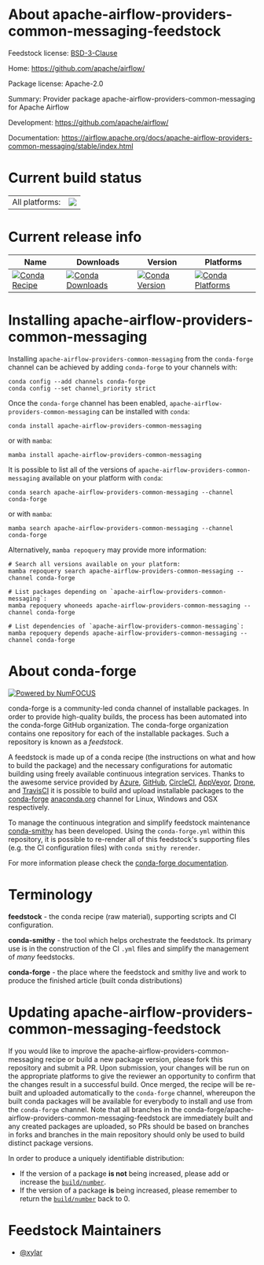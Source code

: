 About apache-airflow-providers-common-messaging-feedstock
=========================================================

Feedstock license: [BSD-3-Clause](https://github.com/conda-forge/apache-airflow-providers-common-messaging-feedstock/blob/main/LICENSE.txt)

Home: https://github.com/apache/airflow/

Package license: Apache-2.0

Summary: Provider package apache-airflow-providers-common-messaging for Apache Airflow

Development: https://github.com/apache/airflow/

Documentation: https://airflow.apache.org/docs/apache-airflow-providers-common-messaging/stable/index.html

Current build status
====================


<table><tr><td>All platforms:</td>
    <td>
      <a href="https://dev.azure.com/conda-forge/feedstock-builds/_build/latest?definitionId=25754&branchName=main">
        <img src="https://dev.azure.com/conda-forge/feedstock-builds/_apis/build/status/apache-airflow-providers-common-messaging-feedstock?branchName=main">
      </a>
    </td>
  </tr>
</table>

Current release info
====================

| Name | Downloads | Version | Platforms |
| --- | --- | --- | --- |
| [![Conda Recipe](https://img.shields.io/badge/recipe-apache--airflow--providers--common--messaging-green.svg)](https://anaconda.org/conda-forge/apache-airflow-providers-common-messaging) | [![Conda Downloads](https://img.shields.io/conda/dn/conda-forge/apache-airflow-providers-common-messaging.svg)](https://anaconda.org/conda-forge/apache-airflow-providers-common-messaging) | [![Conda Version](https://img.shields.io/conda/vn/conda-forge/apache-airflow-providers-common-messaging.svg)](https://anaconda.org/conda-forge/apache-airflow-providers-common-messaging) | [![Conda Platforms](https://img.shields.io/conda/pn/conda-forge/apache-airflow-providers-common-messaging.svg)](https://anaconda.org/conda-forge/apache-airflow-providers-common-messaging) |

Installing apache-airflow-providers-common-messaging
====================================================

Installing `apache-airflow-providers-common-messaging` from the `conda-forge` channel can be achieved by adding `conda-forge` to your channels with:

```
conda config --add channels conda-forge
conda config --set channel_priority strict
```

Once the `conda-forge` channel has been enabled, `apache-airflow-providers-common-messaging` can be installed with `conda`:

```
conda install apache-airflow-providers-common-messaging
```

or with `mamba`:

```
mamba install apache-airflow-providers-common-messaging
```

It is possible to list all of the versions of `apache-airflow-providers-common-messaging` available on your platform with `conda`:

```
conda search apache-airflow-providers-common-messaging --channel conda-forge
```

or with `mamba`:

```
mamba search apache-airflow-providers-common-messaging --channel conda-forge
```

Alternatively, `mamba repoquery` may provide more information:

```
# Search all versions available on your platform:
mamba repoquery search apache-airflow-providers-common-messaging --channel conda-forge

# List packages depending on `apache-airflow-providers-common-messaging`:
mamba repoquery whoneeds apache-airflow-providers-common-messaging --channel conda-forge

# List dependencies of `apache-airflow-providers-common-messaging`:
mamba repoquery depends apache-airflow-providers-common-messaging --channel conda-forge
```


About conda-forge
=================

[![Powered by
NumFOCUS](https://img.shields.io/badge/powered%20by-NumFOCUS-orange.svg?style=flat&colorA=E1523D&colorB=007D8A)](https://numfocus.org)

conda-forge is a community-led conda channel of installable packages.
In order to provide high-quality builds, the process has been automated into the
conda-forge GitHub organization. The conda-forge organization contains one repository
for each of the installable packages. Such a repository is known as a *feedstock*.

A feedstock is made up of a conda recipe (the instructions on what and how to build
the package) and the necessary configurations for automatic building using freely
available continuous integration services. Thanks to the awesome service provided by
[Azure](https://azure.microsoft.com/en-us/services/devops/), [GitHub](https://github.com/),
[CircleCI](https://circleci.com/), [AppVeyor](https://www.appveyor.com/),
[Drone](https://cloud.drone.io/welcome), and [TravisCI](https://travis-ci.com/)
it is possible to build and upload installable packages to the
[conda-forge](https://anaconda.org/conda-forge) [anaconda.org](https://anaconda.org/)
channel for Linux, Windows and OSX respectively.

To manage the continuous integration and simplify feedstock maintenance
[conda-smithy](https://github.com/conda-forge/conda-smithy) has been developed.
Using the ``conda-forge.yml`` within this repository, it is possible to re-render all of
this feedstock's supporting files (e.g. the CI configuration files) with ``conda smithy rerender``.

For more information please check the [conda-forge documentation](https://conda-forge.org/docs/).

Terminology
===========

**feedstock** - the conda recipe (raw material), supporting scripts and CI configuration.

**conda-smithy** - the tool which helps orchestrate the feedstock.
                   Its primary use is in the construction of the CI ``.yml`` files
                   and simplify the management of *many* feedstocks.

**conda-forge** - the place where the feedstock and smithy live and work to
                  produce the finished article (built conda distributions)


Updating apache-airflow-providers-common-messaging-feedstock
============================================================

If you would like to improve the apache-airflow-providers-common-messaging recipe or build a new
package version, please fork this repository and submit a PR. Upon submission,
your changes will be run on the appropriate platforms to give the reviewer an
opportunity to confirm that the changes result in a successful build. Once
merged, the recipe will be re-built and uploaded automatically to the
`conda-forge` channel, whereupon the built conda packages will be available for
everybody to install and use from the `conda-forge` channel.
Note that all branches in the conda-forge/apache-airflow-providers-common-messaging-feedstock are
immediately built and any created packages are uploaded, so PRs should be based
on branches in forks and branches in the main repository should only be used to
build distinct package versions.

In order to produce a uniquely identifiable distribution:
 * If the version of a package **is not** being increased, please add or increase
   the [``build/number``](https://docs.conda.io/projects/conda-build/en/latest/resources/define-metadata.html#build-number-and-string).
 * If the version of a package **is** being increased, please remember to return
   the [``build/number``](https://docs.conda.io/projects/conda-build/en/latest/resources/define-metadata.html#build-number-and-string)
   back to 0.

Feedstock Maintainers
=====================

* [@xylar](https://github.com/xylar/)

